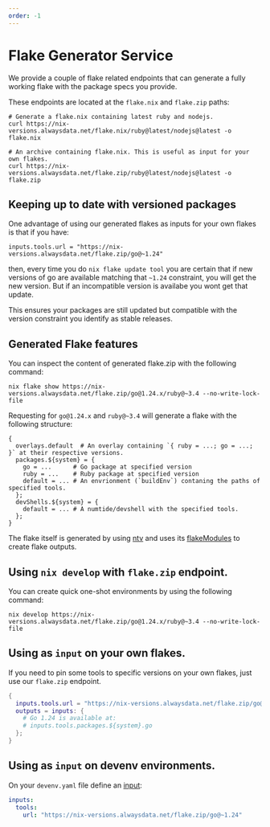 ```yaml
---
order: -1
---
```


# Flake Generator Service

We provide a couple of flake related endpoints that can generate a fully working flake with
the package specs you provide.

These endpoints are located at the `flake.nix` and `flake.zip` paths:


```shell
# Generate a flake.nix containing latest ruby and nodejs.
curl https://nix-versions.alwaysdata.net/flake.nix/ruby@latest/nodejs@latest -o flake.nix

# An archive containing flake.nix. This is useful as input for your own flakes.
curl https://nix-versions.alwaysdata.net/flake.zip/ruby@latest/nodejs@latest -o flake.zip
```

## Keeping up to date with versioned packages

One advantage of using our generated flakes as inputs for your own flakes is that if you have:

`inputs.tools.url = "https://nix-versions.alwaysdata.net/flake.zip/go@~1.24"`

then, every time you do `nix flake update tool` you are certain that if new versions of go are
available matching that `~1.24` constraint, you will get the new version. But if an incompatible
version is availabe you wont get that update. 

This ensures your packages are still updated but compatible with the version constraint you
identify as stable releases.


## Generated Flake features

You can inspect the content of generated flake.zip with the following command:

```shell
nix flake show https://nix-versions.alwaysdata.net/flake.zip/go@1.24.x/ruby@~3.4 --no-write-lock-file
```

Requesting for `go@1.24.x` and `ruby@~3.4` will generate a flake with the following structure:

```
{
  overlays.default  # An overlay containing `{ ruby = ...; go = ...; }` at their respective versions.
  packages.${system} = {
    go = ...      # Go package at specified version
    ruby = ...    # Ruby package at specified version
    default = ... # An envrionment (`buildEnv`) contaning the paths of specified tools.
  };
  devShells.${system} = {
    default = ... # A numtide/devshell with the specified tools.
  };
}
```

The flake itself is generated by using [ntv](https://github.com/vic/ntv) and uses its [flakeModules](https://github.com/vic/ntv/tree/main/nix/flakeModules) to create flake outputs.


## Using `nix develop` with `flake.zip` endpoint.

You can create quick one-shot environments by using the following command:

```
nix develop https://nix-versions.alwaysdata.net/flake.zip/go@1.24.x/ruby@~3.4 --no-write-lock-file
```

## Using as `input` on your own flakes.

If you need to pin some tools to specific versions on your own flakes, just use our `flake.zip` endpoint.

```nix
{
  inputs.tools.url = "https://nix-versions.alwaysdata.net/flake.zip/go@~1.24";
  outputs = inputs: {
    # Go 1.24 is available at: 
    # inputs.tools.packages.${system}.go
  };
}
```

## Using as `input` on devenv environments.

On your `devenv.yaml` file define an [input](https://devenv.sh/inputs/):

```yaml
inputs:
  tools:
    url: "https://nix-versions.alwaysdata.net/flake.zip/go@~1.24"
```
